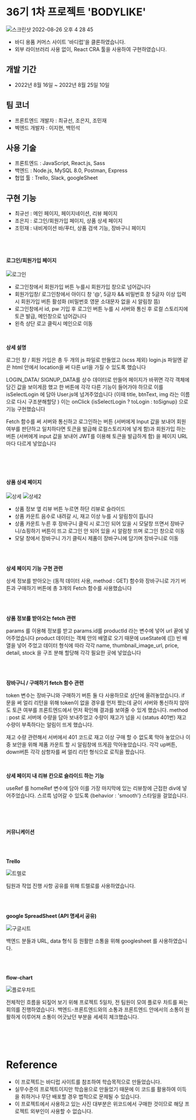 # 36기 1차 프로젝트 'BODYLIKE' 
![스크린샷 2022-08-26 오후 4 28 45](https://user-images.githubusercontent.com/107386533/186849064-278872a7-fc09-4ac6-bb1f-77d3d01f0958.png)

- 바디 용품 커머스 사이트 '바디럽'을 클론하였습니다. 
- 외부 라이브러리 사용 없이, React CRA 툴을 사용하여 구현하였습니다. 

## 개발 기간
- 2022년 8월 16일 ~ 2022년 8월 25일 10일

## 팀 코너 
- 프론트엔드 개발자 : 최규선, 조은지, 조민재
- 벡엔드 개발자 : 이지현, 백민석

## 사용 기술 
- 프론트엔드 : JavaScript, React.js, Sass
- 백엔드 : Node.js, MySQL 8.0, Postman, Express 
- 협업 툴 : Trello, Slack, googleSheet

## 구현 기능 
- 최규선 : 메인 페이지, 페이지네이션, 리뷰 페이지 
- 조은지 : 로그인/회원가입 페이지, 상품 상세 페이지
- 조민재 : 내비게이션 바/푸터, 상품 검색 기능, 장바구니 페이지

<br />
<br />

#### 로그인/회원가입 페이지
![로그인](https://blog.kakaocdn.net/dn/btGJ8L/btrKGp2I5Pl/do5RvatE0KIkYPpOWQ93y0/img.gif)
- 로그인창에서 회원가입 버튼 누를시 회원가입 창으로 넘어갑니다
- 회원가입창/ 로그인창에서 아이디 창 '@', 5글자 && 비밀번호 창 5글자 이상 입력시 회원가입 버튼 활성화 (비밀번호 영문 소대문자 없을 시 알림창 뜸)
- 로그인창에서 id, pw 기입 후 로그인 버튼 누를 시 서버와 통신 후 로컬 스토리지에 토큰 발급, 메인창으로 넘어갑니다
- 왼측 상단 로고 클릭시 메인으로 이동


<br />

**상세 설명**


로그인 창 / 회원 가입은 총 두 개의 js 파일로 만들었고 (scss 제외)
login.js 파일엔 같은 html 안에서 location을 써 다른 url을 가질 수 있도록 했습니다

 
LOGIN_DATA/ SIGNUP_DATA를 상수 데이터로 만들어 페이지가 바뀌면 각각 객체에 담긴 값을 보이게끔 했고
한 버튼에 각각 다른 기능이 들어가야 하므로 이를 isSelectLogin 에 담아 User.js에 넘겨주었습니다
(이때 title, btnText, img 라는 이름으로 다시 구조분해할당 )
이는 onClick {isSelectLogin ? toLogin : toSignup} 으로 기능 구현했습니다

Fetch 함수를 써 서버와 통신하고
로그인하는 버튼 (서버에게 Input 값을 보내어 회원 여부를 판단하고 일치하다면 토큰을 발급해 로컬스토리지에 넣게 함)과 
회원가입 하는 버튼 (서버에게 input 값을 보내어 JWT를 이용해 토큰을 발급하게 함) 을 페이지 URL마다 다르게 넣었습니다




<br />
<br />
<br />

#### 상품 상세 페이지

![상세](https://blog.kakaocdn.net/dn/Gn5Xk/btrKGRDLagS/NbKK2AwoV19ixffDPoDqR0/img.gif)
![상세2](https://blog.kakaocdn.net/dn/dltnVp/btrKGOf9axq/4l3PCVMFlp4R9Y3MfMnBbk/img.gif)


- 상품 정보 옆 리뷰 버튼 누르면 하단 리뷰로 슬라이드
- 상품 카운트 음수로 내려갈 시, 재고 이상 누를 시 알림창이 뜹니다
- 상품 카운트 누른 후 장바구니 클릭 시 로그인 되어 있을 시 모달창 뜨면서 장바구니/쇼핑하기 버튼이 뜨고 로그인 안 되어 있을 시 알람창 뜨며 로그인 창으로 이동
- 모달 창에서 장바구니 가기 클릭시 제품이 장바구니에 담기며 장바구니로 이동 

<br />
<br />


**상세 페이지 기능 구현 관련**


상세 정보를 받아오는 (동적 데이터 사용, method : GET) 함수와 장바구니로 가기 버튼과 구매하기 버튼에 총 3개의 Fetch 함수를 사용했습니다

<br />
<br />

**상품 정보를 받아오는 fetch 관련**

params 를 이용해 정보를 받고 params.id를 productId 라는 변수에 넣어 url 끝에 넣어주었습니다
product 데이터는 객체 안의 배열로 오기 때문에 useState에 ([]) 빈 배열을 넣어 주었고
데이터 형식에 따라 각각 name, thumbnail_image_url, price, detail, stock 을 구조 분해 할당해 각각 필요한 곳에 넣었습니다

<br />
<br />

**장바구니 / 구매하기 fetch 함수 관련**

token 변수는 장바구니와 구매하기 버튼 둘 다 사용하므로 상단에 올려놓았습니다.
if 문을 써 얼리 리턴을 위해 token이 없을 경우를 먼저 짰는데 굳이 서버와 통신하지 않아도 토큰 여부를 프론트엔드에서 먼저 확인해 결과를 보여줄 수 있게 했습니다.
method : post 로 서버에 수량을 담아 보내주었고 수량이 재고가 넘을 시 (status 401번) 재고 수량이 부족하다는 알림이 뜨게 했습니다.

재고 수량 관련해서 서버에서 401 코드로 재고 이상 구매 할 수 없도록 막아 놓았으나 이중 보안을 위해 제품 카운트 할 시 알림창에 뜨게끔 막아놓았습니다.
각각 up버튼, down버튼 각각 삼항자를 써 얼리 리턴 형식으로 로직을 짰습니다.
 
<br />

**상세 페이지 내 리뷰 칸으로 슬라이드 하는 기능**

useRef 를 homeRef 변수에 담아 이를 가장 마지막에 있는 리뷰창에 근접한 div에 넣어주었습니다.
스르륵 넘어갈 수 있도록 {behavior : 'smooth'} 스타일을 걸었습니다.


<br />
<br />
<br />



**커뮤니케이션**

<br />
<br />

**Trello**

![트렐로](https://img1.daumcdn.net/thumb/R1280x0/?scode=mtistory2&fname=https%3A%2F%2Fblog.kakaocdn.net%2Fdn%2FOKkVP%2FbtrKHcvccXv%2Fceqr7TPFi7dpRckPgnkoEk%2Fimg.png)

팀원과 작업 진행 사항 공유를 위해 트렐로를 사용하였습니다.

<br />
<br />


**google SpreadSheet (API 명세서 공유)**

![구글시트](https://img1.daumcdn.net/thumb/R1280x0/?scode=mtistory2&fname=https%3A%2F%2Fblog.kakaocdn.net%2Fdn%2FqLyv3%2FbtrKHw1idfO%2Fqg4bV8unkSuTshi8T8CIkk%2Fimg.png)

백엔드 분들과 URL, data 형식 등 원활한 소통을 위해 googlesheet 를 사용하였습니다.

<br />
<br />

**flow-chart**

![플로우차트](https://img1.daumcdn.net/thumb/R1280x0/?scode=mtistory2&fname=https%3A%2F%2Fblog.kakaocdn.net%2Fdn%2Fn7wGI%2FbtrKJ4JJ638%2FU2K1flR17hVMtVzKLd6FU1%2Fimg.jpg)


전체적인 흐름을 되짚어 보기 위해 프로젝트 5일차, 전 팀원이 모여 플로우 차트를 짜는 회의를 진행하였습니다.
백엔드-프론트엔드와의 소통과 프론트엔드 안에서의 소통이 원활하게 이루어져 소통이 어긋났던 부분을 세세히 체크했습니다.

<br />
<br />
<br />

# Reference
- 이 프로젝트는 바디럽 사이트를 참조하여 학습목적으로 만들었습니다.
- 실무수준의 프로젝트이지만 학습용으로 만들었기 때문에 이 코드를 활용하여 이득을 취하거나 무단 배포할 경우 법적으로 문제될 수 있습니다.
- 이 프로젝트에서 사용하고 있는 사진 대부분은 위코드에서 구매한 것이므로 해당 프로젝트 외부인이 사용할 수 없습니다.
